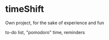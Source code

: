 # timeShift

Own project, for the sake of experience and fun

to-do list,
"pomodoro" time,
reminders
